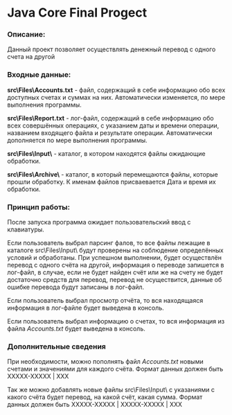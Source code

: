 # Java Core Final Progect
### Описание:

Данный проект позволяет осуществлять денежный перевод с одного счета на другой

### Входные данные:
**src\Files\Accounts.txt** - файл, содержащий в себе информацию обо всех доступных счетах и суммах на них. Автоматически изменяется, по мере выполнения программы.

**src\Files\Report.txt** - лог-файл, содержащий в себе информацию обо всех совершённых операциях, с указанием даты и времени операции, названием входящего файла и результате операции. Автоматически дополняется по мере выполнения программы.

**src\Files\Input\\** - каталог, в котором находятся файлы ожидающие обработки.

**src\Files\Archive\\** - каталог, в который перемещаются файлы, которые прошли обработку. К именам файлов присваевается Дата и время их обработки.

### Принцип работы:
После запуска программа ожидает пользовательский ввод с клавиатуры.

Если пользователь выбрал парсинг фалов, то все файлы лежащие в каталоге src\Files\Input\ будут проверены на соблюдение определённых условий и обработаны. При успешном выполнении, будет осуществлён перевод с одного счёта на другой, информация о переводе
запишется в лог-файл, в случае, если не будет найден счёт или же на счету не будет достаточно средств для перевод, перевод не осуществится, данные об ошибке перевода будут записаны в лог-файл.

Если пользователь выбрал просмотр отчёта, то вся находящаяся информация в лог-файле будет выведена в консоль.

Если пользователь выбрал информацию о счетах, то вся информация из файла *Accounts.txt* будет выведена в консоль.

### Дополнительные сведения
При необходимости, можно пополнять файл *Accounts.txt* новыми счетами и значениями для каждого счёта. Формат данных должен быть ХХХХХ-ХХХХХ | ХХХ

Так же можно добавлять новые файлы src\Files\Input\ с указаниями с какого счёта будет перевод, на какой счёт, какая сумма. Формат данных должен быть ХХХХХ-ХХХХХ | ХХХХХ-ХХХХХ | ХХХ
